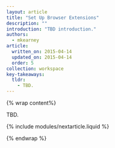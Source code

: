 ```yaml
---
layout: article
title: "Set Up Browser Extensions"
description: ""
introduction: "TBD introduction."
authors:
  - mkearney
article:
  written_on: 2015-04-14
  updated_on: 2015-04-14
  order: 5
collection: workspace
key-takeaways:
  tldr: 
    - TBD.
---
```


{% wrap content%}

TBD.

{% include modules/nextarticle.liquid %}

{% endwrap %}
